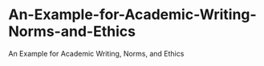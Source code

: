 # An-Example-for-Academic-Writing-Norms-and-Ethics
An Example for Academic Writing, Norms, and Ethics
